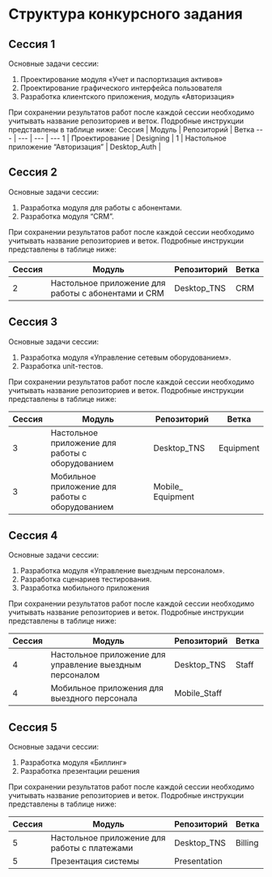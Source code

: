 # Структура конкурсного задания

## **Сессия 1**

Основные задачи сессии:
1.	Проектирование модуля «Учет и паспортизация активов»
2.	Проектирование графического интерфейса пользователя
3.	Разработка клиентского приложения, модуль «Авторизация»

При сохранении результатов работ после каждой сессии необходимо учитывать название репозиториев и веток. Подробные инструкции представлены в таблице ниже:
Сессия | Модуль                                 | Репозиторий	 | Ветка
---    | ---                                    | ---          | ---
1      | Проектирование	                        | Designing	   |
1      | Настольное приложение  “Авторизация”	  | Desktop_Auth |	

## **Сессия 2**

Основные задачи сессии:
1.	Разработка модуля для работы с абонентами.
2.	Разработка модуля “CRM”.

При сохранении результатов работ после каждой сессии необходимо учитывать название репозиториев и веток. Подробные инструкции представлены в таблице ниже:

Сессия	| Модуль	                                            | Репозиторий	| Ветка |
---     | ---                                                 | ---         | ---   |
2	      | Настольное приложение для работы с абонентами и CRM	| Desktop_TNS	| CRM   |

## **Сессия 3**

Основные задачи сессии:
1.	Разработка модуля «Управление сетевым оборудованием».
2.	Разработка unit-тестов.

При сохранении результатов работ после каждой сессии необходимо учитывать название репозиториев и веток. Подробные инструкции представлены в таблице ниже:

Сессия  | Модуль	                                          | Репозиторий	      | Ветка     |
---     |---                                                |---                |---        |
3       |	Настольное приложение для работы с оборудованием	| Desktop_TNS	      | Equipment |
3	      | Мобильное приложение для работы с оборудованием	  | Mobile_ Equipment	|           |


## **Сессия 4**

Основные задачи сессии:
1.	Разработка модуля «Управление выездным персоналом».
2.	Разработка сценариев тестирования.
3.	Разработка мобильного приложения

При сохранении результатов работ после каждой сессии необходимо учитывать название репозиториев и веток. Подробные инструкции представлены в таблице ниже:

Сессия	| Модуль	                                                | Репозиторий	| Ветка |
---     |---                                                      |---          |---    |
4	      |Настольное приложение для управление выездным персоналом	| Desktop_TNS	|Staff  |
4	      |Мобильное приложения для выездного персонала	            | Mobile_Staff|       |


## **Сессия 5**

Основные задачи сессии:
1.	Разработка модуля «Биллинг»
2.	Разработка презентации решения

При сохранении результатов работ после каждой сессии необходимо учитывать название репозиториев и веток. Подробные инструкции представлены в таблице ниже:

Сессия	| Модуль	                                      | Репозиторий 	| Ветка   |
---     |---                                            | ---           |---      |
5	      | Настольное приложение для работы с платежами	| Desktop_TNS 	| Billing | 
5	      | Презентация системы                         	| Presentation	|         |
